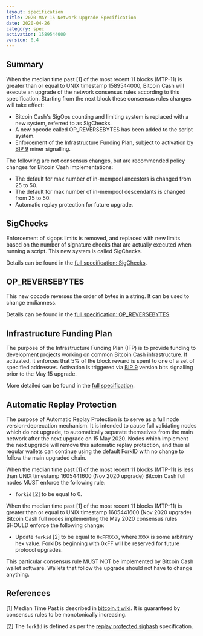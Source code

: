 ```yaml
---
layout: specification
title: 2020-MAY-15 Network Upgrade Specification
date: 2020-04-26
category: spec
activation: 1589544000
version: 0.4
---
```


## Summary

When the median time past [1] of the most recent 11 blocks (MTP-11) is greater than or equal to UNIX timestamp 1589544000,
Bitcoin Cash will execute an upgrade of the network consensus rules according to this specification.
Starting from the next block these consensus rules changes will take effect:

* Bitcoin Cash's SigOps counting and limiting system is replaced with a new system, referred to as SigChecks.
* A new opcode called OP_REVERSEBYTES has been added to the script system.
* Enforcement of the Infrastructure Funding Plan, subject to activation by [BIP 9](https://github.com/bitcoin/bips/blob/master/bip-0009.mediawiki)  miner signalling.

The following are not consensus changes, but are recommended policy changes for Bitcoin Cash implementations:

* The default for max number of in-mempool ancestors is changed from 25 to 50.
* The default for max number of in-mempool descendants is changed from 25 to 50.
* Automatic replay protection for future upgrade.

## SigChecks

Enforcement of sigops limits is removed, and replaced with new limits based on the number of signature checks that are actually executed when running a script. This new system is called SigChecks.

Details can be found in the [full specification: SigChecks](https://github.com/bitcoincashorg/bitcoincash.org/blob/master/spec/2020-05-15-sigchecks.md).

## OP_REVERSEBYTES

This new opcode reverses the order of bytes in a string. It can be used to change endianness.

Details can be found in the [full specification: OP_REVERSEBYTES](https://github.com/bitcoincashorg/bitcoincash.org/blob/master/spec/2020-05-15-op_reversebytes.md).

## Infrastructure Funding Plan

The purpose of the Infrastructure Funding Plan (IFP) is to provide funding to development projects working on common Bitcoin Cash infrastructure. 
If activated, it enforces that 5% of the block reward is spent to one of a set of specified addresses. 
Activation is triggered via [BIP 9](https://github.com/bitcoin/bips/blob/master/bip-0009.mediawiki) version bits signalling prior to the May 15 upgrade.

More detailed can be found in the [full specification](https://github.com/bitcoincashorg/bitcoincash.org/blob/master/spec/2020-05-15-ifp.md).

## Automatic Replay Protection

The purpose of Automatic Replay Protection is to serve as a full node version-deprecation mechanism. It is intended to cause 
full validating nodes which do not upgrade, to automatically separate themselves from the main network after the next
upgrade on 15 May 2020. Nodes which implement the next upgrade will remove this automatic replay protection, and thus all regular
wallets can continue using the default ForkID with no change to follow the main upgraded chain.

When the median time past [1] of the most recent 11 blocks (MTP-11) is less than UNIX timestamp 1605441600 (Nov 2020 upgrade)
Bitcoin Cash full nodes MUST enforce the following rule:

 * `forkid` [2] to be equal to 0.

When the median time past [1] of the most recent 11 blocks (MTP-11) is greater than or equal to UNIX timestamp 1605441600
(Nov 2020 upgrade) Bitcoin Cash full nodes implementing the May 2020 consensus rules SHOULD enforce the following change:

 * Update `forkid` [2] to be equal to `0xFFXXXX`, where `XXXX` is some arbitrary hex value.
   ForkIDs beginning with 0xFF will be reserved for future protocol upgrades.

This particular consensus rule MUST NOT be implemented by Bitcoin Cash wallet software. Wallets that follow the upgrade
should not have to change anything.

## References

[1] Median Time Past is described in [bitcoin.it wiki](https://en.bitcoin.it/wiki/Block_timestamp).
It is guaranteed by consensus rules to be monotonically increasing.

[2] The `forkId` is defined as per the [replay protected sighash](replay-protected-sighash.md) specification.
